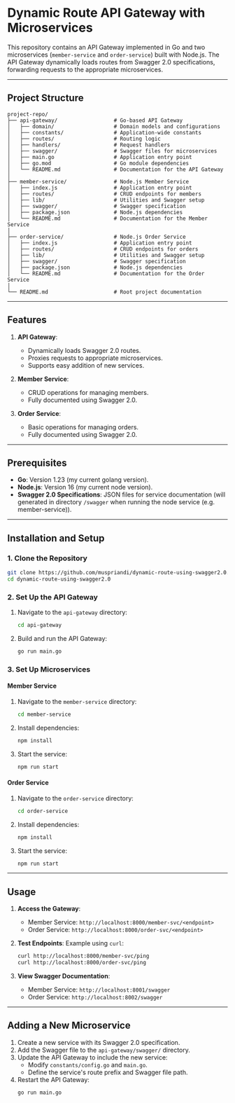 # Dynamic Route API Gateway with Microservices

This repository contains an API Gateway implemented in Go and two microservices (`member-service` and `order-service`) built with Node.js. The API Gateway dynamically loads routes from Swagger 2.0 specifications, forwarding requests to the appropriate microservices.

---

## Project Structure

```
project-repo/
├── api-gateway/                  # Go-based API Gateway
│   ├── domain/                   # Domain models and configurations
│   ├── constants/                # Application-wide constants
│   ├── routes/                   # Routing logic
│   ├── handlers/                 # Request handlers
│   ├── swagger/                  # Swagger files for microservices
│   ├── main.go                   # Application entry point
│   ├── go.mod                    # Go module dependencies
│   └── README.md                 # Documentation for the API Gateway
│
├── member-service/               # Node.js Member Service
│   ├── index.js                  # Application entry point
│   ├── routes/                   # CRUD endpoints for members
│   ├── lib/                      # Utilities and Swagger setup
│   ├── swagger/                  # Swagger specification
│   ├── package.json              # Node.js dependencies
│   └── README.md                 # Documentation for the Member Service
│
├── order-service/                # Node.js Order Service
│   ├── index.js                  # Application entry point
│   ├── routes/                   # CRUD endpoints for orders
│   ├── lib/                      # Utilities and Swagger setup
│   ├── swagger/                  # Swagger specification
│   ├── package.json              # Node.js dependencies
│   └── README.md                 # Documentation for the Order Service
│
└── README.md                     # Root project documentation
```

---

## Features

1. **API Gateway**:
   - Dynamically loads Swagger 2.0 routes.
   - Proxies requests to appropriate microservices.
   - Supports easy addition of new services.

2. **Member Service**:
   - CRUD operations for managing members.
   - Fully documented using Swagger 2.0.

3. **Order Service**:
   - Basic operations for managing orders.
   - Fully documented using Swagger 2.0.

---

## Prerequisites

- **Go**: Version 1.23 (my current golang version).
- **Node.js**: Version 16 (my current node version).
- **Swagger 2.0 Specifications**: JSON files for service documentation (will generated in directory `/swagger` when running the node service (e.g. member-service)).

---

## Installation and Setup

### 1. Clone the Repository
```bash
git clone https://github.com/muspriandi/dynamic-route-using-swagger2.0.git
cd dynamic-route-using-swagger2.0
```

### 2. Set Up the API Gateway
1. Navigate to the `api-gateway` directory:
   ```bash
   cd api-gateway
   ```
2. Build and run the API Gateway:
   ```bash
   go run main.go
   ```

### 3. Set Up Microservices

#### Member Service
1. Navigate to the `member-service` directory:
   ```bash
   cd member-service
   ```
2. Install dependencies:
   ```bash
   npm install
   ```
3. Start the service:
   ```bash
   npm run start
   ```

#### Order Service
1. Navigate to the `order-service` directory:
   ```bash
   cd order-service
   ```
2. Install dependencies:
   ```bash
   npm install
   ```
3. Start the service:
   ```bash
   npm run start
   ```

---

## Usage

1. **Access the Gateway**:
   - Member Service: `http://localhost:8000/member-svc/<endpoint>`
   - Order Service: `http://localhost:8000/order-svc/<endpoint>`

2. **Test Endpoints**:
   Example using `curl`:
   ```bash
   curl http://localhost:8000/member-svc/ping
   curl http://localhost:8000/order-svc/ping
   ```

3. **View Swagger Documentation**:
   - Member Service: `http://localhost:8001/swagger`
   - Order Service: `http://localhost:8002/swagger`

---

## Adding a New Microservice

1. Create a new service with its Swagger 2.0 specification.
2. Add the Swagger file to the `api-gateway/swagger/` directory.
3. Update the API Gateway to include the new service:
   - Modify `constants/config.go` and `main.go`.
   - Define the service's route prefix and Swagger file path.
4. Restart the API Gateway:
   ```bash
   go run main.go
   ```
